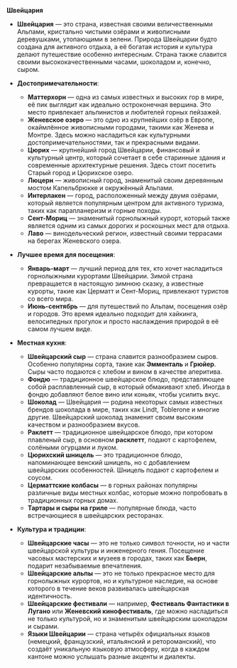 **Швейцария**
   - **Швейцария** — это страна, известная своими величественными Альпами, кристально чистыми озёрами и живописными деревушками, утопающими в зелени. Природа Швейцарии будто создана для активного отдыха, а её богатая история и культура делают путешествие особенно интересным. Страна также славится своими высококачественными часами, шоколадом и, конечно, сыром.
   
   - **Достопримечательности**:
     - **Маттерхорн** — одна из самых известных и высоких гор в мире, её пик выглядит как идеально остроконечная вершина. Это место привлекает альпинистов и любителей горных пейзажей.
     - **Женевское озеро** — это одно из крупнейших озёр в Европе, окаймлённое живописными городами, такими как Женева и Монтре. Здесь можно насладиться как культурными достопримечательностями, так и прекрасными видами.
     - **Цюрих** — крупнейший город Швейцарии, финансовый и культурный центр, который сочетает в себе старинные здания и современные архитектурные решения. Здесь стоит посетить Старый город и Цюрихское озеро.
     - **Люцерн** — живописный город, знаменитый своим деревянным мостом Капельбрюкке и окружённый Альпами.
     - **Интерлакен** — город, расположенный между двумя озёрами, который является популярным центром для активного туризма, таких как парапланеризм и горные походы.
     - **Сент-Мориц** — знаменитый горнолыжный курорт, который также является одним из самых дорогих и роскошных мест для отдыха.
     - **Лаво** — винодельческий регион, известный своими террасами на берегах Женевского озера.
   
   - **Лучшее время для посещения**:
     - **Январь-март** — лучший период для тех, кто хочет насладиться горнолыжными курортами Швейцарии. Зимой страна превращается в настоящую зимнюю сказку, а известные курорты, такие как Церматт и Сент-Мориц, привлекают туристов со всего мира.
     - **Июнь-сентябрь** — для путешествий по Альпам, посещения озёр и городов. Это время идеально подходит для хайкинга, велосипедных прогулок и просто наслаждения природой в её самом лучшем виде.
   
   - **Местная кухня**:
     - **Швейцарский сыр** — страна славится разнообразием сыров. Особенно популярны сорта, такие как **Эмменталь** и **Грюйер**. Сыры часто подаются с хлебом и вином в качестве аперитива.
     - **Фондю** — традиционное швейцарское блюдо, представляющее собой расплавленный сыр, в который обмакивают хлеб. Иногда в фондю добавляют белое вино или коньяк, чтобы усилить вкус.
     - **Шоколад** — Швейцария — родина некоторых самых известных брендов шоколада в мире, таких как Lindt, Toblerone и многие другие. Швейцарский шоколад знаменит своим высоким качеством и разнообразием вкусов.
     - **Раклетт** — традиционное швейцарское блюдо, при котором плавленый сыр, в основном **расклетт**, подают с картофелем, солёными огурцами и луком.
     - **Цюрихский шницель** — это традиционное блюдо, напоминающее венский шницель, но с добавлением швейцарских особенностей. Шницель подают с картофелем и соусом.
     - **Церматтские колбасы** — в горных районах популярны различные виды местных колбас, которые можно попробовать в традиционных горных домах.
     - **Тартары и сыры на гриле** — популярные блюда, часто встречающиеся в швейцарских ресторанах.
   
   - **Культура и традиции**:
     - **Швейцарские часы** — это не только символ точности, но и части швейцарской культуры и инженерного гения. Посещение часовых мастерских и музеев в городах, таких как **Бьерн**, подарит незабываемые впечатления.
     - **Швейцарские альпы** — это не только прекрасное место для горнолыжных курортов, но и культурное наследие, на основе которого в течение веков развивалась швейцарская идентичность.
     - **Швейцарские фестивали** — например, **Фестиваль Фантастики в Лугано** или **Женевский кинофестиваль**, где можно насладиться не только культурой, но и знаменитым швейцарским шоколадом и сырами.
     - **Языки Швейцарии** — страна четырёх официальных языков (немецкий, французский, итальянский и ретороманский), что создаёт уникальную языковую атмосферу, когда в каждом кантоне можно услышать разные акценты и диалекты.